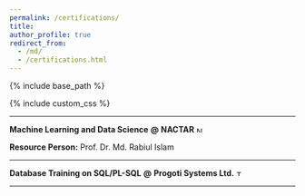 ```yaml
---
permalink: /certifications/
title: 
author_profile: true
redirect_from: 
  - /md/
  - /certifications.html
---
```


{% include base_path %}

{% include custom_css %}

---

<strong class="header_section">Machine Learning and Data Science</strong> 
<strong class="at">@</strong>
<strong class="org">NACTAR</strong>
<img src="{{ base_path }}/assets/icons/nactar.svg" alt="NACTAR" height="10">
<div class="first">
<b>Resource Person:</b> Prof. Dr. Md. Rabiul Islam
</div>

---

<strong class="header_section">Database Training on SQL/PL-SQL</strong> 
<strong class="at">@</strong>
<strong class="org">Progoti Systems Ltd.</strong>
<img src="{{ base_path }}/assets/icons/psl.svg" alt="TallyKhata" height="10">

---

